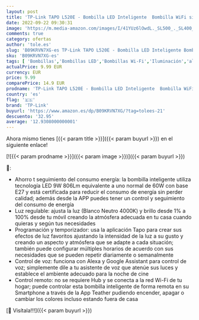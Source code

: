 ```yaml
---
layout: post
title: 'TP-Link TAPO L520E - Bombilla LED Inteligente  Bombilla WiFi sin necesidad de Hub  Blanco Neutro 4000K  Regulable E27  8.7W/ 806lm  Compatible Alexa  Echo y Google Home'
date: 2022-09-22 09:30:31
image: 'https://m.media-amazon.com/images/I/41YUz6lOwdL._SL500_._SL400_.jpg'
comments: true
category: ofertas
author: 'tole.es'
slug: 'B09KRVN7XG-es TP-Link TAPO L520E - Bombilla LED Inteligente Bombilla...'
sku: 'B09KRVN7XG-es'
tags: [ 'Bombillas','Bombillas LED','Bombillas Wi-Fi','Iluminación','alexa','google','home','tp-link','🇪🇸', ]
actualPrice: 9.99 EUR
currency: EUR
price: 9.99
comparePrice: 14.9 EUR
prodname: 'TP-Link TAPO L520E - Bombilla LED Inteligente  Bombilla WiFi sin necesidad de Hub  Blanco Neutro 4000K  Regulable E27  8.7W/ 806lm  Compatible Alexa  Echo y Google Home'
country: 'es'
flag: '🇪🇸'
brand: 'TP-Link'
buyurl: 'https://www.amazon.es/dp/B09KRVN7XG/?tag=tolees-21'
descuento: '32.95'
average: '12.9308000000001'
---
```


Ahora mismo tienes [{{< param title >}}]({{< param buyurl >}}) en el siguiente enlace!

[![{{< param prodname >}}]({{< param image >}})]({{< param buyurl >}})

🔎:

- Ahorro t seguimiento del consumo energía: la bombilla inteligente utiliza tecnología LED 9W 806Lm equivalente a uno normal de 60W con base E27 y está certificada para reducir el consumo de energía sin perder calidad; además desde la APP puedes tener un control y seguimiento del consumo de energía
- Luz regulable: ajusta la luz (Blanco Neutro 4000K) y brillo desde 1% a 100% desde tu móvil creando la atmósfera adecuada en tu casa cuando quieras y según tus necesidades
- Programación y temporizador: usa la aplicación Tapo para crear sus efectos de luz favoritos ajustando la intensidad de la luz a su gusto y creando un aspecto y atmósfera que se adapte a cada situación; también puede configurar múltiples horarios de acuerdo con sus necesidades que se pueden repetir diariamente o semanalmente
- Control de voz: funciona con Alexa y Google Assistant para control de voz; simplemente dile a tu asistente de voz que atenúe sus luces y establece el ambiente adecuado para la noche de cine
- Control remoto: no se requiere Hub y se conecta a la red Wi-Fi de tu hogar; puede controlar esta bombilla inteligente de forma remota en su Smartphone a través de la App Teather pudiendo encender, apagar o cambiar los colores incluso estando fuera de casa

[🛒 Visítala!!!]({{< param buyurl >}})
